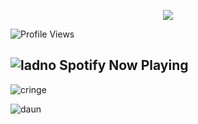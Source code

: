 

<p align="center">
<img src="https://github-readme-stats.vercel.app/api?username=kirillsaint&show_icons=true&&theme=tokyonight" />
</p>

![Profile Views](https://hits.seeyoufarm.com/api/count/incr/badge.svg?url=https://github.com/kirillsaint/&title=Profile%20Views)

## ![ladno](https://rf0x3d.su/maybe_assets/music_outline_28.svg) Spotify Now Playing

![cringe](https://novatorem-l6z2bx0rc-clownless.vercel.app/api/spotify)

![daun](https://gen.plancke.io/exp/prsnv.png)

<!--
**kirillsaint/kirillsaint** is a ✨ _special_ ✨ repository because its `README.md` (this file) appears on your GitHub profile.

Here are some ideas to get you started:

- 🔭 I’m currently working on ...
- 🌱 I’m currently learning ...
- 👯 I’m looking to collaborate on ...
- 🤔 I’m looking for help with ...
- 💬 Ask me about ...
- 📫 How to reach me: ...
- 😄 Pronouns: ...
- ⚡ Fun fact: ...
-->
